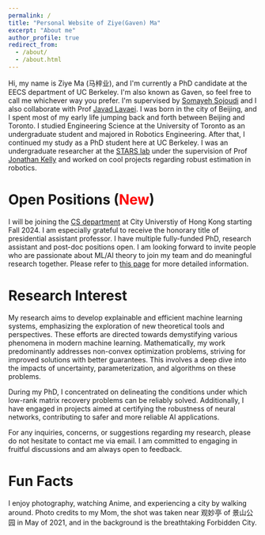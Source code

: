 ```yaml
---
permalink: /
title: "Personal Website of Ziye(Gaven) Ma"
excerpt: "About me"
author_profile: true
redirect_from: 
  - /about/
  - /about.html
---
```

Hi, my name is Ziye Ma (马梓业), and I'm currently a PhD candidate at the EECS department of UC Berkeley. I'm also known as Gaven, so feel free to call me whichever way you prefer. I'm supervised by [Somayeh Sojoudi](https://people.eecs.berkeley.edu/~sojoudi/) and I also collaborate with Prof [Javad Lavaei](https://lavaei.ieor.berkeley.edu). I was born in the city of Beijing, and I spent most of my early life jumping back and forth between Beijing and Toronto. I studied Engineering Science at the University of Toronto as an undergraduate student and majored in Robotics Engineering. After that, I continued my study as a PhD student here at UC Berkeley. I was an undergraduate researcher at the [STARS lab](https://starslab.ca) under the supervision of Prof [Jonathan Kelly](http://stars.utias.utoronto.ca/~jkelly/) and worked on cool projects regarding robust estimation in robotics.

Open Positions (<span style="color: red;">New</span>)
======
I will be joining the [CS department](https://www.cs.cityu.edu.hk) at City Universtiy of Hong Kong starting Fall 2024. I am especially grateful to receive the honorary title of presidential assistant professor. I have multiple fully-funded PhD, research assistant and post-doc positions open. I am looking forward to invite people who are passionate about ML/AI theory to join my team and do meaningful research together. Please refer to [this page](recruitment.md) for more detailed information.

Research Interest
======
My research aims to develop explainable and efficient machine learning systems, emphasizing the exploration of new theoretical tools and perspectives. These efforts are directed towards demystifying various phenomena in modern machine learning. Mathematically, my work predominantly addresses non-convex optimization problems, striving for improved solutions with better guarantees. This involves a deep dive into the impacts of uncertainty, parameterization, and algorithms on these problems.

During my PhD, I concentrated on delineating the conditions under which low-rank matrix recovery problems can be reliably solved. Additionally, I have engaged in projects aimed at certifying the robustness of neural networks, contributing to safer and more reliable AI applications.

For any inquiries, concerns, or suggestions regarding my research, please do not hesitate to contact me via email. I am committed to engaging in fruitful discussions and am always open to feedback.

Fun Facts
======
I enjoy photography, watching Anime, and experiencing a city by walking around. Photo credits to my Mom, the shot was taken near 观妙亭 of 景山公园 in May of 2021, and in the background is the breathtaking Forbidden City.
